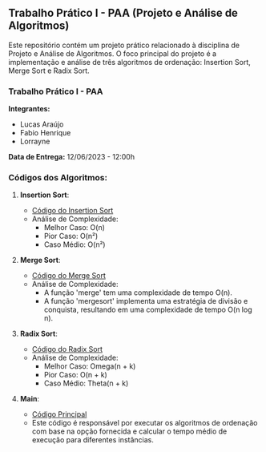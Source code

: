 ## Trabalho Prático I - PAA (Projeto e Análise de Algoritmos)

Este repositório contém um projeto prático relacionado à disciplina de Projeto e Análise de Algoritmos. O foco principal do projeto é a implementação e análise de três algoritmos de ordenação: Insertion Sort, Merge Sort e Radix Sort.

### Trabalho Prático I - PAA
**Integrantes:**
- Lucas Araújo
- Fabio Henrique
- Lorrayne

**Data de Entrega:** 12/06/2023 - 12:00h

### Códigos dos Algoritmos:

1. **Insertion Sort**:
   - [Código do Insertion Sort](https://github.com/Shinji-Mimura/TP1-PAA/blob/main/src/InsertionSort.c)
   - Análise de Complexidade:
     - Melhor Caso: O(n)
     - Pior Caso: O(n²)
     - Caso Médio: O(n²)

2. **Merge Sort**:
   - [Código do Merge Sort](https://github.com/Shinji-Mimura/TP1-PAA/blob/main/src/MergeSort.c)
   - Análise de Complexidade:
     - A função 'merge' tem uma complexidade de tempo O(n).
     - A função 'mergesort' implementa uma estratégia de divisão e conquista, resultando em uma complexidade de tempo O(n log n).

3. **Radix Sort**:
   - [Código do Radix Sort](https://github.com/Shinji-Mimura/TP1-PAA/blob/main/src/RadixSort.c)
   - Análise de Complexidade:
     - Melhor Caso: Omega(n + k)
     - Pior Caso: O(n + k)
     - Caso Médio: Theta(n + k)

4. **Main**:
   - [Código Principal](https://github.com/Shinji-Mimura/TP1-PAA/blob/main/src/main.c)
   - Este código é responsável por executar os algoritmos de ordenação com base na opção fornecida e calcular o tempo médio de execução para diferentes instâncias.

